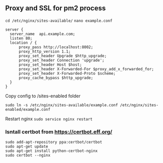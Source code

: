 ## Proxy and SSL for pm2 process

```cd /etc/nginx/sites-available/```
```nano example.conf```

```
server {
  server_name  api.example.com;
  listen 80;
  location / {
      proxy_pass http://localhost:8002;
      proxy_http_version 1.1;
      proxy_set_header Upgrade $http_upgrade;
      proxy_set_header Connection 'upgrade';
      proxy_set_header Host $host;
      proxy_set_header X-Forwarded-For $proxy_add_x_forwarded_for;
      proxy_set_header X-Forwarded-Proto $scheme;
      proxy_cache_bypass $http_upgrade;
  }
}
```
Copy config to /sites-enabled folder

``` sudo ln -s /etc/nginx/sites-available/example.conf /etc/nginx/sites-enabled/example.conf ```

Restart nginx
``` sudo service nginx restart ```


### Isntall certbot from https://certbot.eff.org/

```sudo apt-get install software-properties-common
sudo add-apt-repository ppa:certbot/certbot
sudo apt-get update
sudo apt-get install python-certbot-nginx
sudo certbot --nginx

